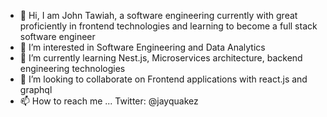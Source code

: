 - 👋 Hi, I am John Tawiah, a software engineering currently with great proficiently in frontend technologies and learning to become a full stack software engineer
- 👀 I’m interested in Software Engineering and Data Analytics
- 🌱 I’m currently learning Nest.js, Microservices architecture, backend engineering technologies
- 💞️ I’m looking to collaborate on Frontend applications with react.js and graphql
- 📫 How to reach me ... Twitter: @jayquakez

<!---
JohnTawiah19/JohnTawiah19 is a ✨ special ✨ repository because its `README.md` (this file) appears on your GitHub profile.
You can click the Preview link to take a look at your changes.
--->
